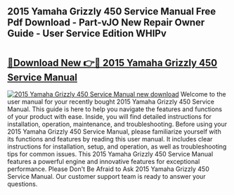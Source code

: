## 2015 Yamaha Grizzly 450 Service Manual Free Pdf Download - Part-vJO New Repair Owner Guide - User Service Edition WHIPv

# <h2><a href="http://bc48140.oget.top/?id=2015+Yamaha+Grizzly+450+Service+Manual">🔗Download New 👉🔴 2015 Yamaha Grizzly 450 Service Manual</a></h2>

[![2015 Yamaha Grizzly 450 Service Manual new download](https://i.imgur.com/5g1atiW.png)](http://bc48140.oget.top/?id=2015+Yamaha+Grizzly+450+Service+Manual)
Welcome to the user manual for your recently bought 2015 Yamaha Grizzly 450 Service Manual. This guide is here to help you navigate the features and functions of your product with ease. Inside, you will find detailed instructions for installation, operation, maintenance, and troubleshooting. Before using your 2015 Yamaha Grizzly 450 Service Manual, please familiarize yourself with its functions and features by reading this user manual. It includes clear instructions for installation, setup, and operation, as well as troubleshooting tips for common issues. This 2015 Yamaha Grizzly 450 Service Manual features a powerful engine and innovative features for exceptional performance. Please Don't Be Afraid to Ask 2015 Yamaha Grizzly 450 Service Manual. Our customer support team is ready to answer your questions.
